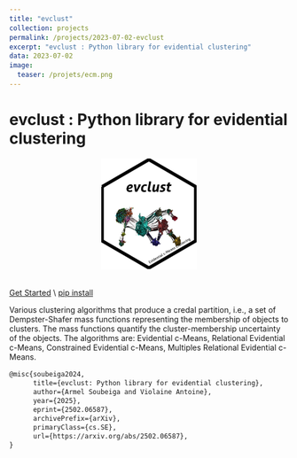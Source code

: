 ```yaml
---
title: "evclust"
collection: projects
permalink: /projects/2023-07-02-evclust
excerpt: "evclust : Python library for evidential clustering"
data: 2023-07-02
image:
  teaser: /projets/ecm.png
---
```


# evclust : Python library for evidential clustering

<div align="center">
<img src="/images/projets/ecm.png" style="height:200px; width:200;" />
</div><br />

[Get Started](https://evclust.readthedocs.io/) \ [pip install](https://pypi.org/project/evclust/)

Various clustering algorithms that produce a credal partition, i.e., a set of Dempster-Shafer mass functions representing the membership of objects to clusters. The mass functions quantify the cluster-membership uncertainty of the objects. The algorithms are: Evidential c-Means, Relational Evidential c-Means, Constrained Evidential c-Means, Multiples Relational Evidential c-Means. 


```
@misc{soubeiga2024,
      title={evclust: Python library for evidential clustering}, 
      author={Armel Soubeiga and Violaine Antoine},
      year={2025},
      eprint={2502.06587},
      archivePrefix={arXiv},
      primaryClass={cs.SE},
      url={https://arxiv.org/abs/2502.06587}, 
}
```
